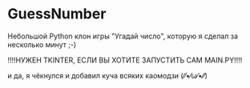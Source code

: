 # GuessNumber
Небольшой Python клон игры "Угадай число", которую я сделал за несколько минут ;-)

!!!!НУЖЕН TKINTER, ЕСЛИ ВЫ ХОТИТЕ ЗАПУСТИТЬ САМ MAIN.PY!!!!


и да, я чёкнулся и добавил куча всяких каомодзи (⁄⁄•⁄ω⁄•⁄⁄)
